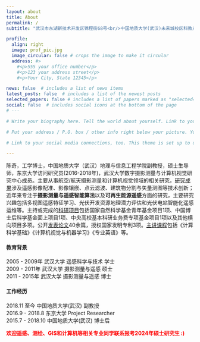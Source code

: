 ```yaml
---
layout: about
title: About
permalink: /
subtitle: "武汉市东湖新技术开发区锦程街68号<br/>中国地质大学(武汉)未来城校区科教八楼656<br/>Email: chenqi@cug.edu.cn" 

profile:
  align: right
  image: prof_pic.jpg
  image_circular: false # crops the image to make it circular
  address: #>
    #<p>555 your office number</p>
    #<p>123 your address street</p>
    #<p>Your City, State 12345</p>

news: false  # includes a list of news items
latest_posts: false  # includes a list of the newest posts
selected_papers: false # includes a list of papers marked as "selected={true}"
social: false  # includes social icons at the bottom of the page
# ---

# Write your biography here. Tell the world about yourself. Link to your favorite [subreddit](http://reddit.com). You can put a picture in, too. The code is already in, just name your picture `prof_pic.jpg` and put it in the `img/` folder.

# Put your address / P.O. box / other info right below your picture. You can also disable any of these elements by editing `profile` property of the YAML header of your `_pages/about.md`. Edit `_bibliography/papers.bib` and Jekyll will render your [publications page](/al-folio/publications/) automatically.

# Link to your social media connections, too. This theme is set up to use [Font Awesome icons](http://fortawesome.github.io/Font-Awesome/) and [Academicons](https://jpswalsh.github.io/academicons/), like the ones below. Add your Facebook, Twitter, LinkedIn, Google Scholar, or just disable all of them.

---
```

陈奇，工学博士，中国地质大学（武汉）地理与信息工程学院副教授，硕士生导师，东京大学访问研究员(2016-2018年)，武汉大学数字摄影测量与计算机视觉研究中心成员。主要从事航空/航天摄影测量和计算机视觉领域的相关研究，[研究成果](./projects.md###主要研究成果)涉及遥感影像配准、影像镶嵌、点云滤波、建筑物分割与矢量测图等技术创新；近年来专注于**摄影测量与遥感智能算法**以及**可再生能源遥感**方面的研究，主要研究兴趣包括多视图遥感特征学习、光伏开发资源地理潜力评估和光伏电站智能化遥感运维等。主持或完成的[科研项目](./projects.md###主要科研项目)包括国家自然科学基金青年基金项目1项、中国博士后科学基金面上项目1项、中央高校基本科研业务费专项基金项目1项以及其他横向项目多项。公开[发表论文](./publications.md)40余篇，授权国家发明专利3项。[主讲课程](./teaching)包括《计算科学基础》《计算机视觉与机器学习》《专业英语》等。
#### 教育背景
2005 - 2009年 武汉大学 遥感科学与技术 学士  
2009 - 2011年 武汉大学 摄影测量与遥感 硕士  
2011 - 2015年 武汉大学 摄影测量与遥感 博士  
#### 工作经历
2018.11 至今 中国地质大学(武汉) 副教授  
2016.9 - 2018.8 东京大学 Project Researcher  
2015.7 - 2018.10 中国地质大学(武汉) 博士后  

<font color="red"><strong>欢迎遥感、测绘、GIS和计算机等相关专业同学联系报考2024年硕士研究生 :)</strong></font>
